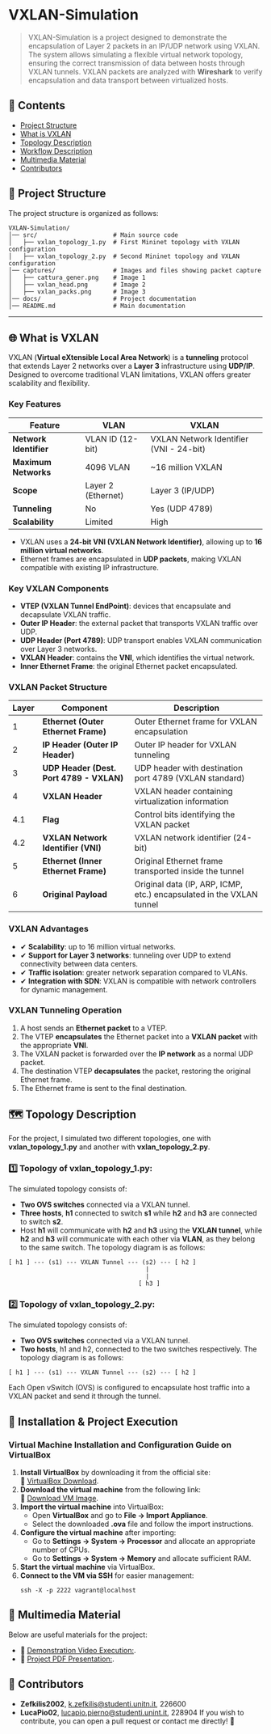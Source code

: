 # VXLAN-Simulation
> VXLAN-Simulation is a project designed to demonstrate the encapsulation of Layer 2 packets in an IP/UDP network using VXLAN.
> The system allows simulating a flexible virtual network topology, ensuring the correct transmission of data between hosts through VXLAN tunnels.
> VXLAN packets are analyzed with **Wireshark** to verify encapsulation and data transport between virtualized hosts.
## 📌 Contents
- [Project Structure](#project-structure)
- [What is VXLAN](#what-is-vxlan)
- [Topology Description](#topology-description)
- [Workflow Description](#workflow-description)
- [Multimedia Material](#multimedia-material)
- [Contributors](#contributors)

## 📁 Project Structure
The project structure is organized as follows:
```
VXLAN-Simulation/
│── src/                     # Main source code
│   ├── vxlan_topology_1.py  # First Mininet topology with VXLAN configuration
│   ├── vxlan_topology_2.py  # Second Mininet topology and VXLAN configuration
│── captures/                # Images and files showing packet capture
│   ├── cattura_gener.png    # Image 1
│   ├── vxlan_head.png       # Image 2
│   ├── vxlan_packs.png      # Image 3
│── docs/                    # Project documentation
│── README.md                # Main documentation
```
---
## 🌐 What is VXLAN
VXLAN (**Virtual eXtensible Local Area Network**) is a **tunneling** protocol that extends Layer 2 networks over a **Layer 3** infrastructure using **UDP/IP**. Designed to overcome traditional VLAN limitations, VXLAN offers greater scalability and flexibility.
### **Key Features**
| Feature                   | VLAN               | VXLAN                                   |
|-------------------------- |------------------ |--------------------------------------- |
| **Network Identifier**    | VLAN ID (12-bit)  | VXLAN Network Identifier (VNI - 24-bit) |
| **Maximum Networks**      | 4096 VLAN         | ~16 million VXLAN                     |
| **Scope**                 | Layer 2 (Ethernet)| Layer 3 (IP/UDP)                      |
| **Tunneling**             | No                | Yes (UDP 4789)                        |
| **Scalability**           | Limited           | High                                  |
- VXLAN uses a **24-bit VNI (VXLAN Network Identifier)**, allowing up to **16 million virtual networks**.
- Ethernet frames are encapsulated in **UDP packets**, making VXLAN compatible with existing IP infrastructure.
### **Key VXLAN Components**
- **VTEP (VXLAN Tunnel EndPoint)**: devices that encapsulate and decapsulate VXLAN traffic.
- **Outer IP Header**: the external packet that transports VXLAN traffic over UDP.
- **UDP Header (Port 4789)**: UDP transport enables VXLAN communication over Layer 3 networks.
- **VXLAN Header**: contains the **VNI**, which identifies the virtual network.
- **Inner Ethernet Frame**: the original Ethernet packet encapsulated.
### **VXLAN Packet Structure**
| **Layer** | **Component** | **Description** |
|----------|--------------|----------------|
| 1        | **Ethernet (Outer Ethernet Frame)** | Outer Ethernet frame for VXLAN encapsulation |
| 2        | **IP Header (Outer IP Header)** | Outer IP header for VXLAN tunneling |
| 3        | **UDP Header (Dest. Port 4789 - VXLAN)** | UDP header with destination port 4789 (VXLAN standard) |
| 4        | **VXLAN Header** | VXLAN header containing virtualization information |
| 4.1      | **Flag** | Control bits identifying the VXLAN packet |
| 4.2      | **VXLAN Network Identifier (VNI)** | VXLAN network identifier (24-bit) |
| 5        | **Ethernet (Inner Ethernet Frame)** | Original Ethernet frame transported inside the tunnel |
| 6        | **Original Payload** | Original data (IP, ARP, ICMP, etc.) encapsulated in the VXLAN tunnel |
### **VXLAN Advantages**
- ✔ **Scalability**: up to 16 million virtual networks.
- ✔ **Support for Layer 3 networks**: tunneling over UDP to extend connectivity between data centers.
- ✔ **Traffic isolation**: greater network separation compared to VLANs.
- ✔ **Integration with SDN**: VXLAN is compatible with network controllers for dynamic management.
### **VXLAN Tunneling Operation**
1. A host sends an **Ethernet packet** to a VTEP.
2. The VTEP **encapsulates** the Ethernet packet into a **VXLAN packet** with the appropriate **VNI**.
3. The VXLAN packet is forwarded over the **IP network** as a normal UDP packet.
4. The destination VTEP **decapsulates** the packet, restoring the original Ethernet frame.
5. The Ethernet frame is sent to the final destination.

## 🗺️ Topology Description
For the project, I simulated two different topologies, one with **vxlan_topology_1.py** and another with **vxlan_topology_2.py**.
### 1️⃣ Topology of **vxlan_topology_1.py**:
The simulated topology consists of:
- **Two OVS switches** connected via a VXLAN tunnel.
- **Three hosts**, **h1** connected to switch **s1** while **h2** and **h3** are connected to switch **s2**.
- Host **h1** will communicate with **h2** and **h3** using the **VXLAN tunnel**, while **h2** and **h3** will communicate with each other via **VLAN**, as they belong to the same switch.
The topology diagram is as follows:
```
[ h1 ] --- (s1) --- VXLAN Tunnel --- (s2) --- [ h2 ]
                                      |
                                      |
                                    [ h3 ]
```
### 2️⃣ Topology of **vxlan_topology_2.py**:
The simulated topology consists of:
- **Two OVS switches** connected via a VXLAN tunnel.
- **Two hosts**, h1 and h2, connected to the two switches respectively.
The topology diagram is as follows:
```
[ h1 ] --- (s1) --- VXLAN Tunnel --- (s2) --- [ h2 ]
```
Each Open vSwitch (OVS) is configured to encapsulate host traffic into a VXLAN packet and send it through the tunnel.

## 🚀 Installation & Project Execution
### **Virtual Machine Installation and Configuration Guide on VirtualBox**
1. **Install VirtualBox** by downloading it from the official site:  
   🔗 [VirtualBox Download](https://www.virtualbox.org/wiki/Downloads).
2. **Download the virtual machine** from the following link:  
   🔗 [Download VM Image](https://drive.google.com/drive/folders/1FP5Bx2DHp7oV57Ja38_x01ABiw3wK11M?usp=sharing).
3. **Import the virtual machine** into VirtualBox:  
   - Open **VirtualBox** and go to **File → Import Appliance**.
   - Select the downloaded **.ova** file and follow the import instructions.
4. **Configure the virtual machine** after importing:  
   - Go to **Settings → System → Processor** and allocate an appropriate number of CPUs.
   - Go to **Settings → System → Memory** and allocate sufficient RAM.
5. **Start the virtual machine** via VirtualBox.
6. **Connect to the VM via SSH** for easier management:
   ```
   ssh -X -p 2222 vagrant@localhost
   ```

## 📂 Multimedia Material
Below are useful materials for the project:
- 🔗 [Demonstration Video Execution:](https://www.youtube.com/watch?v=FdMMLcU9ET4&ab_channel=kostazefkilis).
- 🔗 [Project PDF Presentation:](link_del_pdf.com).
## 👥 Contributors
- **Zefkilis2002**, k.zefkilis@studenti.unitn.it, 226600
- **LucaPio02**, lucapio.pierno@studenti.unint.it, 228904
If you wish to contribute, you can open a pull request or contact me directly! 🚀

